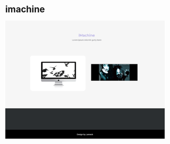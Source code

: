 # imachine

<img src="https://github.com/EuFreela/imachine/blob/master/assets/img/iMachine2f.gif?raw=true">
